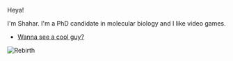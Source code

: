 Heya! 

I'm Shahar. I'm a PhD candidate in molecular biology and I like video games.

* [Wanna see a cool guy?](/coolguy.md)

![](https://i.redd.it/r9imxd0clz4c1.jpg "Rebirth")
